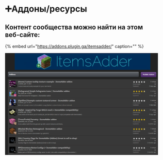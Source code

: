 # ➕Аддоны/ресурсы

## Контент сообщества можно найти на этом веб-сайте:

{% embed url="https://addons.plugin.ga/itemsadder/" caption="" %}

![](.gitbook/assets/image%20%2830%29.png)

